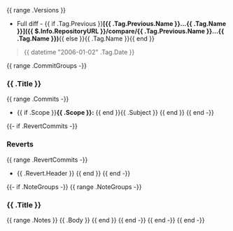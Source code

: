 {{ range .Versions }}
<a name="{{ .Tag.Name }}"></a>
- Full diff - {{ if .Tag.Previous }}**[{{ .Tag.Previous.Name }}...{{ .Tag.Name }}]({{ $.Info.RepositoryURL }}/compare/{{ .Tag.Previous.Name }}...{{ .Tag.Name }})**{{ else }}{{ .Tag.Name }}{{ end }}  

> {{ datetime "2006-01-02" .Tag.Date }}

{{ range .CommitGroups -}}
### {{ .Title }}

{{ range .Commits -}}
* {{ if .Scope }}**{{ .Scope }}:** {{ end }}{{ .Subject }}
{{ end }}
{{ end -}}

{{- if .RevertCommits -}}
### Reverts

{{ range .RevertCommits -}}
* {{ .Revert.Header }}
{{ end }}
{{ end -}}

{{- if .NoteGroups -}}
{{ range .NoteGroups -}}
### {{ .Title }}

{{ range .Notes }}
{{ .Body }}
{{ end }}
{{ end -}}
{{ end -}}
{{ end -}}